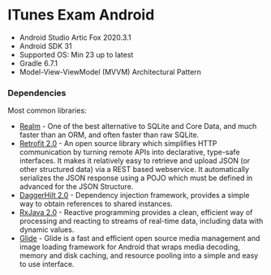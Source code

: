 # ITunes Exam Android

* Android Studio Artic Fox 2020.3.1
* Android SDK 31
* Supported OS: Min 23 up to latest
* Gradle 6.7.1
* Model-View-ViewModel (MVVM) Architectural Pattern

### Dependencies

Most common libraries:

* [Realm] - One of the best alternative to SQLite and Core Data, and much faster than an ORM, and often faster than raw SQLite.
* [Retrofit 2.0] - An open source library which simplifies HTTP communication by turning remote APIs into declarative, type-safe interfaces. It makes it relatively easy to retrieve and upload JSON (or other structured data) via a REST based webservice. It automatically serializes the JSON response using a POJO which must be defined in advanced for the JSON Structure.
* [DaggerHilt 2.0] - Dependency injection framework, provides a simple way to obtain references to shared instances.
* [RxJava 2.0] - Reactive programming provides a clean, efficient way of processing and reacting to streams of real-time data, including data with dynamic values.
* [Glide] - Glide is a fast and efficient open source media management and image loading framework for Android that wraps media decoding, memory and disk caching, and resource pooling into a simple and easy to use interface.


[Realm]: <https://realm.io/>
[Retrofit 2.0]: <http://square.github.io/retrofit/>
[DaggerHilt 2.0]: <https://developer.android.com/training/dependency-injection/hilt-android>
[RxJava 2.0]: <https://github.com/ReactiveX/RxAndroid>
[Glide]: <https://github.com/bumptech/glide>
